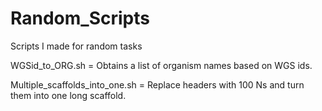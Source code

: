 # Random_Scripts
Scripts I made for random tasks

WGSid_to_ORG.sh = Obtains a list of organism names based on WGS ids.

Multiple_scaffolds_into_one.sh = Replace headers with 100 Ns and turn them into one long scaffold.
